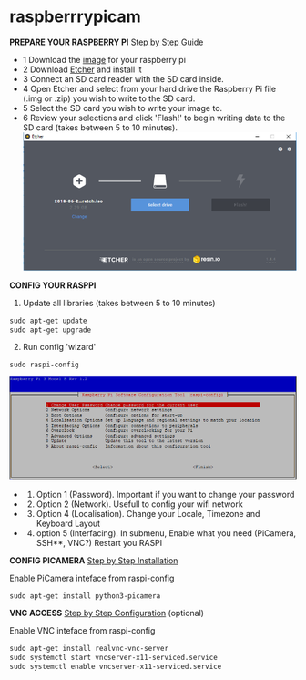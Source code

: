 # raspberrrypicam
**PREPARE YOUR RASPBERRY PI** [Step by Step Guide](https://www.raspberrypi.org/documentation/installation/installing-images/)

* 1 Download the [image](https://www.raspberrypi.org/downloads/) for your raspberry pi
* 2 Download [Etcher](https://etcher.io/) and install it
* 3 Connect an SD card reader with the SD card inside.
* 4 Open Etcher and select from your hard drive the Raspberry Pi file (.img or .zip) you wish to write to the SD card.
* 5 Select the SD card you wish to write your image to.
* 6 Review your selections and click 'Flash!' to begin writing data to the SD card (takes between 5 to 10 minutes).
![etcher](/images/etcher.PNG)


**CONFIG YOUR RASPPI**

1. Update all libraries (takes between 5 to 10 minutes)
```
sudo apt-get update
sudo apt-get upgrade
```
2. Run config 'wizard'
```
sudo raspi-config
```
![raspi_config](/images/wizard.PNG)

* 1. Option 1 (Password). Important if you want to change your password
* 2. Option 2 (Network). Usefull to config your wifi network
* 3. Option 4 (Localisation). Change your Locale, Timezone and Keyboard Layout
* 4. option 5 (Interfacing). In submenu, Enable what you need (PiCamera, SSH**, VNC?)
Restart you RASPI


**CONFIG PICAMERA** [Step by Step Installation](https://projects.raspberrypi.org/en/projects/getting-started-with-picamera/4)

Enable PiCamera inteface from raspi-config
```
sudo apt-get install python3-picamera
```


**VNC ACCESS** [Step by Step Configuration](https://www.realvnc.com/es/connect/docs/raspberry-pi.html#raspberry-pi-setup) (optional)

Enable VNC inteface from raspi-config
```
sudo apt-get install realvnc-vnc-server
sudo systemctl start vncserver-x11-serviced.service
sudo systemctl enable vncserver-x11-serviced.service
```


